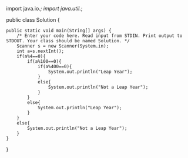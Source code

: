 import java.io.*;
import java.util.*;

public class Solution {

    public static void main(String[] args) {
        /* Enter your code here. Read input from STDIN. Print output to STDOUT. Your class should be named Solution. */
        Scanner s = new Scanner(System.in);
        int a=s.nextInt();
        if(a%4==0){
            if(a%100==0){
                if(a%400==0){
                    System.out.println("Leap Year");
                }
                else{
                    System.out.println("Not a Leap Year");
                }
            }
            else{
                System.out.println("Leap Year");
            }
        }
        else{
            System.out.println("Not a Leap Year");
        }
    }
}
